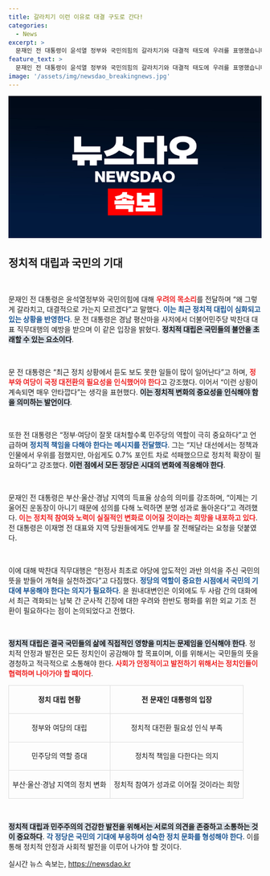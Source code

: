 ```yaml
---
title: 갈라치기 이런 이유로 대결 구도로 간다!
categories:
  - News
excerpt: >
  문재인 전 대통령이 윤석열 정부와 국민의힘의 갈라치기와 대결적 태도에 우려를 표명했습니다. 그는 민주당의 역할을 강조하며, 한반도 평화 중요성도 언급했습니다. 이 발언이 정치계에 어떤 파장을 미칠지 주목됩니다.
feature_text: >
  문재인 전 대통령이 윤석열 정부와 국민의힘의 갈라치기와 대결적 태도에 우려를 표명했습니다. 그는 민주당의 역할을 강조하며, 한반도 평화 중요성도 언급했습니다. 이 발언이 정치계에 어떤 파장을 미칠지 주목됩니다.
image: '/assets/img/newsdao_breakingnews.jpg'
---
```


<p><img src="/assets/img/newsdao_breakingnews.jpg" alt="firstkoreanews 속보" /></p>

<h2 data-ke-size="size26">정치적 대립과 국민의 기대</h2>

<p data-ke-size="size16">&nbsp;</p>

<p>문재인 전 대통령은 윤석열정부와 국민의힘에 대해 <b><span style="color: #ee2323;">우려의 목소리</span></b>를 전달하며 “왜 그렇게 갈라치고, 대결적으로 가는지 모르겠다”고 말했다. <b><span style="color: #1a5490;">이는 최근 정치적 대립이 심화되고 있는 상황을 반영한다</span></b>. 문 전 대통령은 경남 평산마을 사저에서 더불어민주당 박찬대 대표 직무대행의 예방을 받으며 이 같은 입장을 밝혔다. <b><span style="background-color: #21538527;">정치적 대립은 국민들의 불안을 초래할 수 있는 요소이다</span></b>.</p>

<p data-ke-size="size16">&nbsp;</p>

<p>문 전 대통령은 “최근 정치 상황에서 듣도 보도 못한 일들이 많이 일어난다”고 하며, <b><span style="color: #ee2323;">정부와 여당이 국정 대전환의 필요성을 인식했어야 한다</span></b>고 강조했다. 이어서 “이런 상황이 계속되면 매우 안타깝다”는 생각을 표현했다. <b><span style="background-color: #21538527;">이는 정치적 변화의 중요성을 인식해야 함을 의미하는 발언이다</span></b>.</p>

<p data-ke-size="size16">&nbsp;</p>

<p>또한 전 대통령은 “정부·여당이 잘못 대처할수록 민주당의 역할이 극히 중요하다”고 언급하며 <b><span style="color: #1a5490;">정치적 책임을 다해야 한다는 메시지를 전달했다</span></b>. 그는 “지난 대선에서는 정책과 인물에서 우위를 점했지만, 아쉽게도 0.7% 포인트 차로 석패했으므로 정치적 확장이 필요하다”고 강조했다. <b><span style="background-color: #21538527;">이런 점에서 모든 정당은 시대의 변화에 적응해야 한다</span></b>.</p>

<p data-ke-size="size16">&nbsp;</p>

<p>문재인 전 대통령은 부산·울산·경남 지역의 득표율 상승의 의미를 강조하며, “이제는 기울어진 운동장이 아니기 때문에 성의를 다해 노력하면 분명 성과로 돌아온다”고 격려했다. <b><span style="color: #ee2323;">이는 정치적 참여와 노력이 실질적인 변화로 이어질 것이라는 희망을 내포하고 있다</span></b>. 전 대통령은 이재명 전 대표와 지역 당원들에게도 안부를 잘 전해달라는 요청을 덧붙였다.</p>

<p data-ke-size="size16">&nbsp;</p>

<p>이에 대해 박찬대 직무대행은 “헌정사 최초로 야당에 압도적인 과반 의석을 주신 국민의 뜻을 받들어 개혁을 실천하겠다”고 다짐했다. <b><span style="color: #1a5490;">정당의 역할이 중요한 시점에서 국민의 기대에 부응해야 한다는 의지가 필요하다</span></b>. 윤 원내대변인은 이외에도 두 사람 간의 대화에서 최근 격화되는 남북 간 군사적 긴장에 대한 우려와 한반도 평화를 위한 외교 기조 전환이 필요하다는 점이 논의되었다고 전했다.</p>

<p data-ke-size="size16">&nbsp;</p>

<p><b><span style="background-color: #21538527;">정치적 대립은 결국 국민들의 삶에 직접적인 영향을 미치는 문제임을 인식해야 한다</span></b>. 정치적 안정과 발전은 모든 정치인이 공감해야 할 목표이며, 이를 위해서는 국민들의 뜻을 경청하고 적극적으로 소통해야 한다. <b><span style="color: #ee2323;">사회가 안정적이고 발전하기 위해서는 정치인들이 협력하며 나아가야 할 때이다</span></b>.</p>

<table style="width:100%; border-collapse: collapse;">
<tr>
<td style="border: 1px solid #ddd; text-align: center; height: 50px;"><b>정치 대립 현황</b></td>
<td style="border: 1px solid #ddd; text-align: center; height: 50px;"><b>전 문재인 대통령의 입장</b></td>
</tr>
<tr>
<td style="border: 1px solid #ddd; text-align: center; height: 50px;">정부와 여당의 대립</td>
<td style="border: 1px solid #ddd; text-align: center; height: 50px;">정치적 대전환 필요성 인식 부족</td>
</tr>
<tr>
<td style="border: 1px solid #ddd; text-align: center; height: 50px;">민주당의 역할 증대</td>
<td style="border: 1px solid #ddd; text-align: center; height: 50px;">정치적 책임을 다한다는 의지</td>
</tr>
<tr>
<td style="border: 1px solid #ddd; text-align: center; height: 50px;">부산·울산·경남 지역의 정치 변화</td>
<td style="border: 1px solid #ddd; text-align: center; height: 50px;">정치적 참여가 성과로 이어질 것이라는 희망</td>
</tr>
</table>

<p data-ke-size="size16">&nbsp;</p>

<p><b><span style="background-color: #21538527;">정치적 대립과 민주주의의 건강한 발전을 위해서는 서로의 의견을 존중하고 소통하는 것이 중요하다</span></b>. <b><span style="color: #1a5490;">각 정당은 국민의 기대에 부응하며 성숙한 정치 문화를 형성해야 한다</span></b>. 이를 통해 정치적 안정과 사회적 발전을 이루어 나가야 할 것이다.</p>
실시간 뉴스 속보는, <a href="https://newsdao.kr" rel="dofollow">https://newsdao.kr</a>



